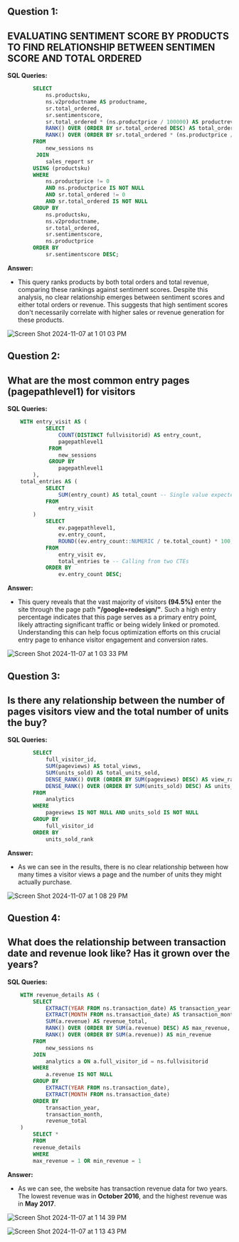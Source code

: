 ## Question 1: 
## EVALUATING SENTIMENT SCORE BY PRODUCTS TO FIND RELATIONSHIP BETWEEN SENTIMEN SCORE AND TOTAL ORDERED

__SQL Queries:__



``` sql
        SELECT
            ns.productsku,
            ns.v2productname AS productname,
            sr.total_ordered,
            sr.sentimentscore,
            sr.total_ordered * (ns.productprice / 100000) AS productrevenue,
            RANK() OVER (ORDER BY sr.total_ordered DESC) AS total_order_rank,
            RANK() OVER (ORDER BY sr.total_ordered * (ns.productprice / 100000) DESC) AS total_revenue_rank
        FROM
            new_sessions ns
         JOIN
            sales_report sr
        USING (productsku)
        WHERE
            ns.productprice != 0
            AND ns.productprice IS NOT NULL
            AND sr.total_ordered != 0
            AND sr.total_ordered IS NOT NULL
        GROUP BY
            ns.productsku,
            ns.v2productname,
            sr.total_ordered,
            sr.sentimentscore,
            ns.productprice
        ORDER BY
            sr.sentimentscore DESC;
``` 

__Answer:__ 
- This query ranks products by both total orders and total revenue, comparing these rankings against sentiment scores. Despite this analysis, no clear relationship emerges between sentiment scores and either total orders or revenue. This suggests that high sentiment scores don't necessarily correlate with higher sales or revenue generation for these products.



![Screen Shot 2024-11-07 at 1 01 03 PM](https://github.com/user-attachments/assets/c2d18ffa-c85b-46d3-8fbf-9ac1d89def40)



## Question 2: 
## What are the most common entry pages (pagepathlevel1) for visitors

__SQL Queries:__

``` sql
    WITH entry_visit AS (
            SELECT
                COUNT(DISTINCT fullvisitorid) AS entry_count,
                pagepathlevel1
             FROM
                new_sessions
             GROUP BY
                pagepathlevel1 
        ),
    total_entries AS (
            SELECT
                SUM(entry_count) AS total_count -- Single value expected
            FROM
                entry_visit
        )
            SELECT
                ev.pagepathlevel1,
                ev.entry_count,
                ROUND((ev.entry_count::NUMERIC / te.total_count) * 100, 2) || '%' AS percentage_entry
            FROM
                entry_visit ev, 
                total_entries te -- Calling from two CTEs
            ORDER BY
                ev.entry_count DESC;
``` 


__Answer:__
- This query reveals that the vast majority of visitors __(94.5%)__ enter the site through the page path __"/google+redesign/"__. Such a high entry percentage indicates that this page serves as a primary entry point, likely attracting significant traffic or being widely linked or promoted. Understanding this can help focus optimization efforts on this crucial entry page to enhance visitor engagement and conversion rates.



![Screen Shot 2024-11-07 at 1 03 33 PM](https://github.com/user-attachments/assets/eb8ddccf-7a1e-4349-91d1-e72649c340ee)




## Question 3: 
## Is there any relationship between the number of pages visitors view and the total number of units the buy?

__SQL Queries:__
 
``` sql
        SELECT
            full_visitor_id,
            SUM(pageviews) AS total_views,
            SUM(units_sold) AS total_units_sold,
            DENSE_RANK() OVER (ORDER BY SUM(pageviews) DESC) AS view_rank,
            DENSE_RANK() OVER (ORDER BY SUM(units_sold) DESC) AS units_sold_rank
        FROM 
            analytics
        WHERE 
            pageviews IS NOT NULL AND units_sold IS NOT NULL
        GROUP BY
            full_visitor_id
        ORDER BY
            units_sold_rank
``` 


__Answer:__
- As we can see in the results, there is no clear relationship between how many times a visitor views a page and the number of units they might actually purchase.

![Screen Shot 2024-11-07 at 1 08 29 PM](https://github.com/user-attachments/assets/b3c51a19-74e3-4075-acd8-42857f371f80)



## Question 4: 
## What does the relationship between transaction date and revenue look like? Has it grown over the years?

__SQL Queries:__



``` sql
    WITH revenue_details AS (
        SELECT
            EXTRACT(YEAR FROM ns.transaction_date) AS transaction_year,
            EXTRACT(MONTH FROM ns.transaction_date) AS transaction_month,
            SUM(a.revenue) AS revenue_total,
            RANK() OVER (ORDER BY SUM(a.revenue) DESC) AS max_revenue,
            RANK() OVER (ORDER BY SUM(a.revenue)) AS min_revenue
        FROM
            new_sessions ns
        JOIN
            analytics a ON a.full_visitor_id = ns.fullvisitorid
        WHERE
            a.revenue IS NOT NULL
        GROUP BY
            EXTRACT(YEAR FROM ns.transaction_date),
            EXTRACT(MONTH FROM ns.transaction_date)
        ORDER BY
            transaction_year,
            transaction_month,
            revenue_total
    )
        SELECT *
        FROM 
        revenue_details
        WHERE 
        max_revenue = 1 OR min_revenue = 1
```

__Answer:__

- As we can see, the website has transaction revenue data for two years. The lowest revenue was in __October 2016__, and the highest revenue was in __May 2017__.


![Screen Shot 2024-11-07 at 1 14 39 PM](https://github.com/user-attachments/assets/69bd1b6a-b479-4750-86a7-3527132774c1)


![Screen Shot 2024-11-07 at 1 13 43 PM](https://github.com/user-attachments/assets/491fcf61-bc27-4c5e-b923-40d6c3ab6929)



